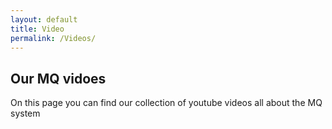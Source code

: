 ```yaml
---
layout: default
title: Video
permalink: /Videos/
---
```

<head>
  <meta charset="UTF-8">
  <meta name="viewport" content="width=device-width, initial-scale=1">
  <link rel="stylesheet" href="/css/video.css">
  <title>Videos</title>
</head>
<body>
    <div id="title">
        <h2>Our MQ vidoes</h2>
        <p>On this page you can find our collection of youtube videos all about the MQ system</p>
    </div>
</body>
